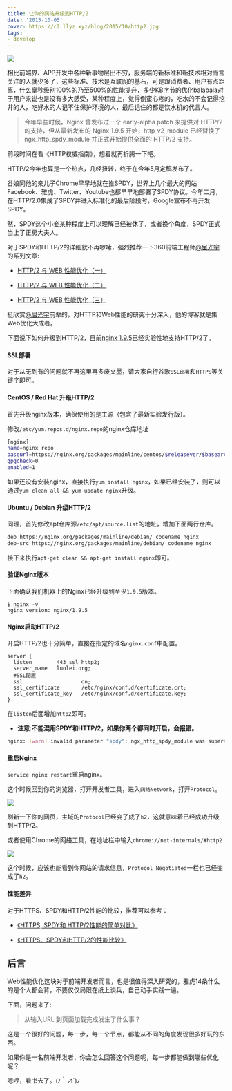 ```yaml
---
title: 让你的网站升级到HTTP/2
date: '2015-10-05'
cover: https://c2.llyz.xyz/blog/2015/10/http2.jpg
tags:
- develop
---
```


![](https://c2.llyz.xyz/blog/2015/10/http2.jpg)

相比前端界、APP开发中各种新事物层出不穷，服务端的新标准和新技术相对而言关注的人就少多了，这些标准、技术是互联网的基石，可是跟消费者、用户有点距离，什么毫秒级别100%的乃至500%的性能提升，多少KB字节的优化balabala对于用户来说也是没有多大感受，某种程度上，觉得倒蛮心疼的，吃水的不会记得挖井的人，吃好水的人记不住保护环境的人，最后记住的都是饮水机的代言人。

> 今年早些时候，Nginx 曾发布过一个 early-alpha patch 来提供对 HTTP/2 的支持，但从最新发布的 Nginx 1.9.5 开始，http_v2_module 已经替换了 ngx_http_spdy\_module 并正式开始提供全面的 HTTP/2 支持。

前段时间在看《HTTP权威指南》，想着就再折腾一下吧。

HTTP/2今年也算是一个热点，几经扭转，终于在今年5月定稿发布了。

谷娘同他的亲儿子Chrome早早地就在推SPDY，世界上几个最大的网站Facebook、雅虎、Twitter、Youtube也都早早地部署了SPDY协议。今年二月，在HTTP/2.0集成了SPDY并进入标准化的最后阶段时，Google宣布不再开发SPDY。

然，SPDY这个小妾某种程度上可以理解已经被休了，或者换个角度，SPDY正式当上了正房大夫人。

对于SPDY和HTTP/2的详细就不再啰嗦，强烈推荐一下360前端工程师[@屈光宇](https://twitter.com/qgy18)的系列文章:

- [HTTP/2 与 WEB 性能优化（一）](https://imququ.com/post/http2-and-wpo-1.html)
    
- [HTTP/2 与 WEB 性能优化（二）](https://imququ.com/post/http2-and-wpo-2.html)
    
- [HTTP/2 与 WEB 性能优化（三）](https://imququ.com/post/http2-and-wpo-3.html)
    

挺欣赏[@屈光宇](https://twitter.com/qgy18)前辈的，对HTTP和Web性能的研究十分深入，他的博客就是集Web优化大成者。

下面说下如何升级到HTTP/2，目前[nginx 1.9.5](https://nginx.org/en/CHANGES)已经实验性地支持HTTP/2了。

#### SSL部署

对于从无到有的问题就不再这里再多废文墨，请大家自行谷歌`SSL部署`和`HTTPS`等关键字即可。

#### CentOS / Red Hat 升级HTTP/2

首先升级nginx版本，确保使用的是主源（包含了最新实验发行版）。

修改`/etc/yum.repos.d/nginx.repo`的nginx仓库地址

```bash
[nginx]
name=nginx repo
baseurl=https://nginx.org/packages/mainline/centos/$releasever/$basearch/
gpgcheck=0
enabled=1
```

如果还没有安装nginx，直接执行`yum install nginx`，如果已经安装了，则可以通过`yum clean all && yum update nginx`升级。

#### Ubuntu / Debian 升级HTTP/2

同理，首先修改apt仓库源`/etc/apt/source.list`的地址，增加下面两行仓库。

```bash
deb https://nginx.org/packages/mainline/debian/ codename nginx
deb-src https://nginx.org/packages/mainline/debian/ codename nginx
```

接下来执行`apt-get clean && apt-get install nginx`即可。

#### 验证Nginx版本

下面确认我们机器上的Nginx已经升级到至少`1.9.5`版本。

```
$ nginx -v
nginx version: nginx/1.9.5
```

#### Nginx启动HTTP/2

开启HTTP/2也十分简单，直接在指定的域名`nginx.conf`中配置。

```nginx
server {
  listen        443 ssl http2;
  server_name   luolei.org;
  #SSL配置
  ssl                   on;
  ssl_certificate       /etc/nginx/conf.d/certificate.crt;
  ssl_certificate_key   /etc/nginx/conf.d/certificate.key;
}
```

在`listen`后面增加`http2`即可。

- **注意:不能混用SPDY和HTTP/2，如果你两个都同时开启，会报错。**

```bash
nginx: [warn] invalid parameter "spdy": ngx_http_spdy_module was superseded by ngx_http_v2_module in /etc/nginx/conf.d/vhost.conf:12
```

#### 重启Nginx

`service nginx restart`重启nginx。

这个时候回到你的浏览器，打开开发者工具，进入`网络Network`，打开`Protocol`。

![](https://c2.llyz.xyz/blog/2015/10/http-dev.jpg)

刷新一下你的网页，主域的`Protocol`已经变了成了`h2`，这就意味着已经成功升级到HTTP/2。

或者使用Chrome的网络工具，在地址栏中输入`chrome://net-internals/#http2`

![](https://c2.llyz.xyz/blog/2015/10/http2-chrome.jpg)

这个时候，应该也能看到你网站的请求信息，`Protocol Negotiated`一栏也已经变成了`h2`。

#### 性能差异

对于HTTPS、SPDY和HTTP/2性能的比较，推荐可以参考：

- [《HTTPS, SPDY和 HTTP/2性能的简单对比》](https://www.qianduan.net/a-simple-performance-comparison-of-https-spdy-and-http2/)
    
- [《HTTPS、SPDY和HTTP/2的性能比较》](https://www.infoq.com/cn/news/2015/02/https-spdy-http2-comparison)
    

## 后言

Web性能优化这块对于前端开发者而言，也是很值得深入研究的，雅虎14条什么的是个人都会背，不要仅仅局限在纸上谈兵，自己动手实践一遍。

下面，问题来了:

> 从输入URL 到页面加载完成发生了什么事？

这是一个很好的问题，每一步，每一个节点，都能从不同的角度发现很多好玩的东西。

如果你是一名前端开发者，你会怎么回答这个问题呢，每一步都能做到哪些优化呢？

嗯哼，看书去了。(ﾉ｀⊿´)ﾉ
